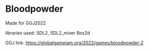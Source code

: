 # Bloodpowder
Made for GGJ2022

libraries used:
SDL2, SDL2_mixer
Box2d

GGJ link: https://globalgamejam.org/2022/games/bloodpowder-2
